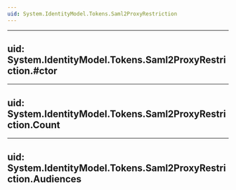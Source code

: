 ```yaml
---
uid: System.IdentityModel.Tokens.Saml2ProxyRestriction
---
```


---
uid: System.IdentityModel.Tokens.Saml2ProxyRestriction.#ctor
---

---
uid: System.IdentityModel.Tokens.Saml2ProxyRestriction.Count
---

---
uid: System.IdentityModel.Tokens.Saml2ProxyRestriction.Audiences
---
